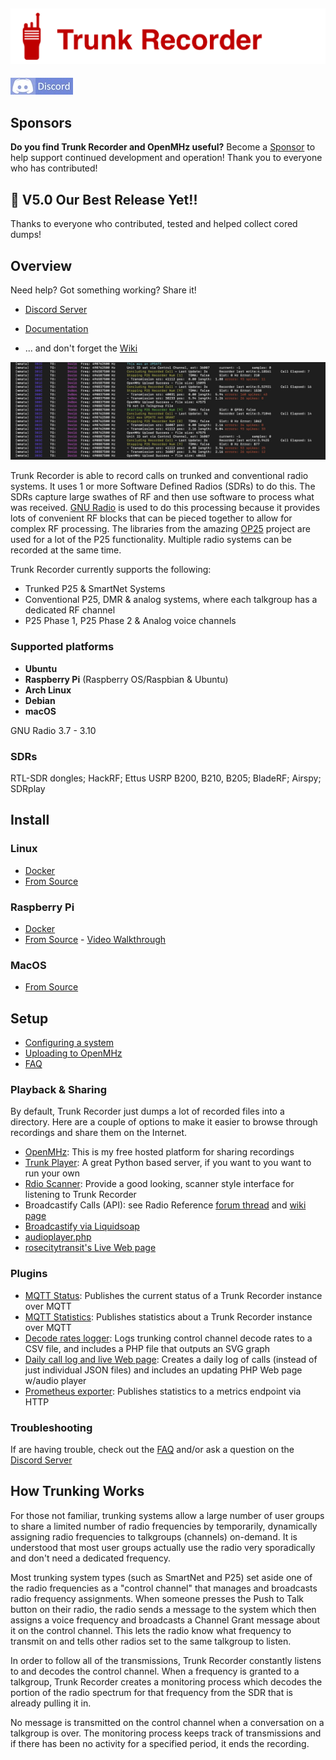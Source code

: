 ![Trunk Recorder](./docs/media/trunk-recorder-header.png)
---
[![Discord](./docs/media/discord.jpg)](https://discord.gg/btJAhESnks) &nbsp;&nbsp;


## Sponsors
**Do you find Trunk Recorder and OpenMHz useful?** 
Become a [Sponsor](https://github.com/sponsors/robotastic) to help support continued development and operation!
Thank you to everyone who has contributed!

## 🎉 V5.0 Our Best Release Yet!!
Thanks to everyone who contributed, tested and helped collect cored dumps! 

## Overview
Need help? Got something working? Share it!


- [Discord Server](https://discord.gg/btJAhESnks) 

- [Documentation](https://trunkrecorder.com/docs/intro)

- ... and don't forget the [Wiki](https://github.com/robotastic/trunk-recorder/wiki)

![screenshot](./docs/media/screenshot.jpg)

Trunk Recorder is able to record calls on trunked and conventional radio systems. It uses 1 or more Software Defined Radios (SDRs) to do this. The SDRs capture large swathes of RF and then use software to process what was received. [GNU Radio](https://gnuradio.org/) is used to do this processing because it provides lots of convenient RF blocks that can be pieced together to allow for complex RF processing. The libraries from the amazing [OP25](https://osmocom.org/projects/op25/wiki) project are used for a lot of the P25 functionality. Multiple radio systems can be recorded at the same time.


Trunk Recorder currently supports the following:

 - Trunked P25 & SmartNet Systems
 - Conventional P25, DMR & analog systems, where each talkgroup has a dedicated RF channel
 - P25 Phase 1, P25 Phase 2 & Analog voice channels

### Supported platforms

- **Ubuntu**
- **Raspberry Pi** (Raspberry OS/Raspbian & Ubuntu) 
- **Arch Linux** 
- **Debian** 
- **macOS**

GNU Radio 3.7 - 3.10

### SDRs

RTL-SDR dongles; HackRF; Ettus USRP B200, B210, B205; BladeRF; Airspy; SDRplay


## Install

### Linux
- [Docker](docs/Install/INSTALL-DOCKER.md) 
- [From Source](docs/Install/INSTALL-LINUX.md)

### Raspberry Pi
- [Docker](docs/Install/INSTALL-DOCKER.md) 
- [From Source](docs/Install/INSTALL-PI.md) - [Video Walkthrough](https://youtu.be/DizBtDZ6kE8)

### MacOS
- [From Source](docs/Install/INSTALL-MAC.md#using-homebrew)



## Setup
* [Configuring a system](docs/CONFIGURE.md)
* [Uploading to OpenMHz](./docs/OpenMHz.md)
* [FAQ](docs/FAQ.md)


### Playback & Sharing
By default, Trunk Recorder just dumps a lot of recorded files into a directory. Here are a couple of options to make it easier to browse through recordings and share them on the Internet.
* [OpenMHz](https://github.com/robotastic/trunk-recorder/wiki/Uploading-to-OpenMHz): This is my free hosted platform for sharing recordings
* [Trunk Player](https://github.com/ScanOC/trunk-player): A great Python based server, if you want to you want to run your own
* [Rdio Scanner](https://github.com/chuot/rdio-scanner): Provide a good looking, scanner style interface for listening to Trunk Recorder
* Broadcastify Calls (API): see Radio Reference [forum thread](https://forums.radioreference.com/threads/405236/) and [wiki page](https://wiki.radioreference.com/index.php/Broadcastify-Calls-Trunk-Recorder)
* [Broadcastify via Liquidsoap](https://github.com/robotastic/trunk-recorder/wiki/Streaming-online-to-Broadcastify-with-Liquid-Soap)
* [audioplayer.php](https://github.com/robotastic/trunk-recorder/wiki/Using-audioplayer.php)
* [rosecitytransit's Live Web page](https://github.com/rosecitytransit/trunk-recorder-daily-log)

### Plugins

* [MQTT Status](https://github.com/taclane/trunk-recorder-mqtt-status): Publishes the current status of a Trunk Recorder instance over MQTT
* [MQTT Statistics](https://github.com/robotastic/trunk-recorder-mqtt-statistics): Publishes statistics about a Trunk Recorder instance over MQTT
* [Decode rates logger](https://github.com/rosecitytransit/trunk-recorder-decode-rate): Logs trunking control channel decode rates to a CSV file, and includes a PHP file that outputs an SVG graph
* [Daily call log and live Web page](https://github.com/rosecitytransit/trunk-recorder-daily-log): Creates a daily log of calls (instead of just individual JSON files) and includes an updating PHP Web page w/audio player
* [Prometheus exporter](https://github.com/USA-RedDragon/trunk-recorder-prometheus): Publishes statistics to a metrics endpoint via HTTP

### Troubleshooting

If are having trouble, check out the [FAQ](docs/FAQ.md) and/or ask a question on the [Discord Server](https://discord.gg/btJAhESnks) 


## How Trunking Works
For those not familiar, trunking systems allow a large number of user groups to share a limited number of radio frequencies by temporarily, dynamically assigning radio frequencies to talkgroups (channels) on-demand. It is understood that most user groups actually use the radio very sporadically and don't need a dedicated frequency. 

Most trunking system types (such as SmartNet and P25) set aside one of the radio frequencies as a "control channel" that manages and broadcasts radio frequency assignments. When someone presses the Push to Talk button on their radio, the radio sends a message to the system which then assigns a voice frequency and broadcasts a Channel Grant message about it on the control channel. This lets the radio know what frequency to transmit on and tells other radios set to the same talkgroup to listen.

In order to follow all of the transmissions, Trunk Recorder constantly listens to and decodes the control channel. When a frequency is granted to a talkgroup, Trunk Recorder creates a monitoring process which decodes the portion of the radio spectrum for that frequency from the SDR that is already pulling it in.

No message is transmitted on the control channel when a conversation on a talkgroup is over. The monitoring process keeps track of transmissions and if there has been no activity for a specified period, it ends the recording.
